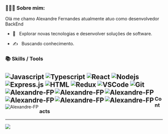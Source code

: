 
### 👨🏽‍💻 Sobre mim:

Olá me chamo Alexandre Fernandes atualmente atuo como desenvolvedor BackEnd

- 🤔 &nbsp; Explorar novas tecnologias e desenvolver soluções de software.

- ✍️ &nbsp; Buscando conhecimento.

### 📚 Skills / Tools
![Javascript](https://img.shields.io/badge/Javascript-F0DB4F?style=for-the-badge&labelColor=black&logo=javascript&logoColor=F0DB4F)
![Typescript](https://img.shields.io/badge/Typescript-007acc?style=for-the-badge&labelColor=black&logo=typescript&logoColor=007acc)
![React](https://img.shields.io/badge/-React-61DBFB?style=for-the-badge&labelColor=black&logo=react&logoColor=61DBFB)
![Nodejs](https://img.shields.io/badge/Nodejs-3C873A?style=for-the-badge&labelColor=black&logo=node.js&logoColor=3C873A)
![Express.js](https://img.shields.io/badge/Express.js-000000?style=for-the-badge&logo=express&logoColor=white)
![HTML](https://img.shields.io/badge/HTML5-E34F26?style=for-the-badge&logo=html5&logoColor=white)
![Redux](https://img.shields.io/badge/Redux-593D88?style=for-the-badge&logo=redux&logoColor=white)
![VSCode](https://img.shields.io/badge/Visual_Studio-0078d7?style=for-the-badge&logo=visual%20studio&logoColor=white)
![Git](https://img.shields.io/badge/Git-F05032?style=for-the-badge&logo=git&logoColor=white)
 <img align="left" src="https://img.shields.io/badge/MySQL-005C84?style=for-the-badge&logo=mysql&logoColor=white" alt="Alexandre-FP" />
  <img align="left" src="https://img.shields.io/badge/PostgreSQL-316192?style=for-the-badge&logo=postgresql&logoColor=white" alt="Alexandre-FP" />
    <img align="left" src="https://img.shields.io/badge/sequelize-323330?style=for-the-badge&logo=sequelize&logoColor=blue" alt="Alexandre-FP" />
    <img align="left" src="https://img.shields.io/badge/Prisma-3982CE?style=for-the-badge&logo=Prisma&logoColor=white" alt="Alexandre-FP" />
        <img align="left" src="https://img.shields.io/badge/Insomnia-675BC0?style=for-the-badge&logo=Insomnia&logoColor=white" alt="Alexandre-FP" />
        <img align="left" src="https://img.shields.io/badge/Docker-1D63ED?style=for-the-badge&labelColor=black&logo=Docker&logoColor=1D63ED" alt="Alexandre-FP" />
---

 <img align="left" src="https://github-readme-stats.vercel.app/api/top-langs/?username=Alexandre-FP&&langs_count=6&theme=dark&layout=compact" alt="Alexandre-FP" />
 
### Contacts
---
<p>
  <a href="https://www.linkedin.com/in/alexandre-fernandes-488b461a0/"><img src="https://img.shields.io/badge/-Linkedin-0077B5?style=flat-square&for-the-badge&logo=Linkedin&logoColor=white"/></a>
</p>







